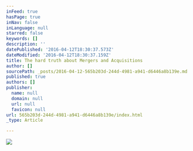 ```yaml
---
inFeed: true
hasPage: true
inNav: false
inLanguage: null
starred: false
keywords: []
description: ''
datePublished: '2016-04-12T18:30:37.573Z'
dateModified: '2016-04-12T18:30:37.159Z'
title: The hard truth about Mergers and Acquisitions
author: []
sourcePath: _posts/2016-04-12-565b203d-244d-4981-a941-d6446a8b139e.md
published: true
authors: []
publisher:
  name: null
  domain: null
  url: null
  favicon: null
url: 565b203d-244d-4981-a941-d6446a8b139e/index.html
_type: Article

---
```

![](https://the-grid-user-content.s3-us-west-2.amazonaws.com/5bc9da2e-3c14-4002-9a7a-d05ec460d710.jpg)